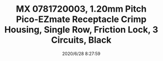 ﻿---
layout: post 
title: MX 0781720003, 1.20mm Pitch Pico-EZmate Receptacle Crimp Housing, Single Row, Friction Lock, 3 Circuits, Black
tags: MX 78172
categories: wire-harness
overview: MX 0781720003, 1.20mm Pitch Pico-EZmate Receptacle Crimp Housing, Single Row, Friction Lock, 3 Circuits, Black
part_number: 0781720003
thumb_img: static/202006/375-thumb-20200628162905.jpg
small_img: static/202006/375-20200628162905.jpg
date: 2020/6/28 8:27:59
---



